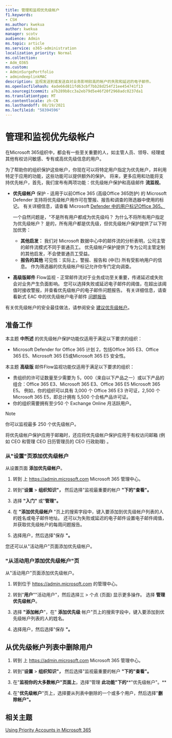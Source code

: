 ```yaml
---
title: 管理和监视优先级帐户
f1.keywords:
- CSH
ms.author: kwekua
author: kwekua
manager: scotv
audience: Admin
ms.topic: article
ms.service: o365-administration
localization_priority: Normal
ms.collection:
- Adm_O365
ms.custom:
- AdminSurgePortfolio
- admindeeplinkMAC
description: 监视发送到或发送自对业务影响较高的帐户的失败和延迟的电子邮件。
ms.openlocfilehash: 4ade66d811fd63cbf7bb28d254f21ee454741f13
ms.sourcegitcommit: a7b289b8cc3a2eb79d5e46f20f2968adc0237da1
ms.translationtype: MT
ms.contentlocale: zh-CN
ms.lasthandoff: 08/19/2021
ms.locfileid: "58394596"
---
```

# <a name="manage-and-monitor-priority-accounts"></a>管理和监视优先级帐户

在Microsoft 365组织中，都会有一些至关重要的人，如主管人员、领导、经理或其他有权访问敏感、专有或高优先级信息的用户。

为了帮助你的组织保护这些帐户，你现在可以将特定用户指定为优先帐户，并利用特定于应用的功能，这些功能可以提供额外的保护。 将来，更多应用和功能将支持优先帐户，首先，我们宣布有两项功能：优先级帐户保护和高级邮件 **流监视**。 

- **优先级帐户** 保护 - 适用于以前Office 365 (高级Office 365防护) 的 Microsoft Defender 支持将优先级帐户用作可在警报、报告和调查的筛选器中使用的标记。 有关详细信息，请查看 Microsoft [Defender 中的用户标记Office 365。](../../security/office-365-security/user-tags.md)

  一个自然问题是，"不是所有用户都成为优先级吗？ 为什么不将所有用户指定为优先级帐户？ 是的，所有用户都是优先级，但优先级帐户保护提供了以下附加优势：

  - **其他启发：** 我们对 Microsoft 数据中心中的邮件流的分析表明，公司主管的邮件流模式不同于普通员工。 优先级帐户保护提供了专为公司主管定制的其他启发，不会使普通员工受益。
  - **报告的其他** 可见性：实际上，警报、报告和 (中已) 所有受影响用户的信息。 作为筛选器的优先级帐户标记允许你专门定向调查。

- **高级版邮件** Flow监视 - 正常邮件流对于业务成功至关重要，传递延迟或失败会对业务产生负面影响。 您可以选择失败或延迟电子邮件的阈值，在超出该阈值时接收警报，并查看优先级帐户的电子邮件问题报告。 有关详细信息，请查看新式 EAC 中的优先级帐户电子邮件 [问题报告](/exchange/monitoring/mail-flow-reports/mfr-email-issues-for-priority-accounts-report)

有关优先级帐户的安全最佳做法，请参阅安全 [建议优先级帐户](../../security/office-365-security/security-recommendations-for-priority-accounts.md)。

## <a name="before-you-begin"></a>准备工作

本主题 **中所述** 的优先级帐户保护功能仅适用于满足以下要求的组织：

- Microsoft Defender for Office 365 计划 2，包括Office 365 E3、Office 365 E5、Microsoft 365 E5或Microsoft 365 E5 安全性。

本主题 **高级版** 邮件Flow监视功能仅适用于满足以下要求的组织：

- 贵组织的许可证数量至少需要为 5，000（来自以下产品之一）或以下产品的组合：Office 365 E3、Microsoft 365 E3、Office 365 E5 Microsoft 365 E5。 例如，你的组织可以具有 3,000 个 Office 365 E3 许可证，2,500 个 Microsoft 365 E5，即总计拥有 5,500 个合格产品许可证。
- 你的组织需要拥有至少50 个 Exchange Online 月活跃用户。

> [!NOTE]
> 你可以监视最多 250 个优先级帐户。

将优先级帐户保护应用于邮箱时，还应将优先级帐户保护应用于有权访问邮箱 (例如 CEO 和管理 CEO 日历管理员的 CEO 行政助理) 。

### <a name="add-priority-accounts-from-the-setup-page"></a>从"设置"页添加优先级帐户

从设置页面 **添加优先级帐户**。

1. 转到 上 <a href="https://go.microsoft.com/fwlink/p/?linkid=2024339" target="_blank">https://admin.microsoft.com</a> Microsoft 365 管理中心。

2. 转到"**设置**  >  **组织知识"，** 然后选择"监视最重要的帐户 **"下的"查看"。**

3. 选择 **"入门"** 或"**管理"。**

4. 在 **"添加优先级帐户** "页上的搜索字段中，键入要添加到优先级帐户列表的人的姓名或电子邮件地址。 还可以为失败或延迟的电子邮件设置电子邮件阈值，并获取优先级帐户的每周问题报告。

5. 选择用户，然后选择"保存 **"。**

您还可以从"活动用户"页面添加优先级帐户。

### <a name="add-priority-accounts-from-active-users-page"></a>"从活动用户添加优先级帐户"页

从"活动用户"页面添加优先级帐户。

1. 转到位于 <a href="https://go.microsoft.com/fwlink/p/?linkid=2024339" target="_blank">https://admin.microsoft.com</a> 的管理中心。

2. 转到"**用户**""活动用户"，然后选择三  >  个点 (页面) 显示更多操作。 选择 **管理优先级帐户**。

3. 选择 **"添加帐户**"，在" **添加优先级** 帐户"页上的搜索字段中，键入要添加到优先级帐户列表的人的姓名。

4. 选择用户，然后选择"保存 **"。**

## <a name="remove-a-user-from-the-priority-accounts-list"></a>从优先级帐户列表中删除用户

1. 转到 上 <a href="https://go.microsoft.com/fwlink/p/?linkid=2024339" target="_blank">https://admin.microsoft.com</a> Microsoft 365 管理中心。

2. 转到"**设置**  >  **组织知识"，** 然后选择"监视最重要的帐户 **"下的"查看"。**

3. 在"**监视你的大多数帐户"页面上**，选择"管理 **此功能"下的****"优先级帐户"。**

4. 在"**优先级帐户**"页上，选择要从列表中删除的一个或多个用户，然后选择"**删除帐户"。**

## <a name="related-topics"></a>相关主题

[Using Priority Accounts in Microsoft 365](https://techcommunity.microsoft.com/t5/microsoft-365-blog/using-priority-accounts-in-microsoft-365/ba-p/1873314)
